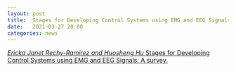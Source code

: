 ```yaml
---
layout: post
title:  Stages for Developing Control Systems using EMG and EEG Signals: A survey.
date:   2021-03-27 20:00
categories: news
---
```


[_Ericka Janet Rechy-Ramirez and Huosheng Hu_ Stages for Developing Control Systems using EMG and EEG Signals: A survey.](https://core.ac.uk/download/pdf/74372522.pdf) 
